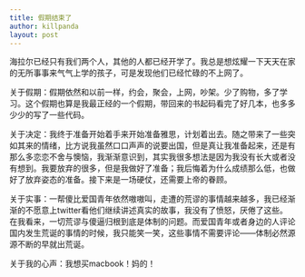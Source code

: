 ```yaml
---
title: 假期结束了
author: killpanda
layout: post
---
```

海拉尔已经只有我们两个人，其他的人都已经开学了。我总是想炫耀一下天天在家的无所事事来气气上学的孩子，可是发现他们已经忙碌的不上网了。

关于假期：假期依然和以前一样，约会，聚会，上网，吵架。少了购物，多了学习。这个假期也算是我最正经的一个假期，带回来的书起码看完了好几本，也多多少少的写了一些代码。

关于决定：我终于准备开始着手来开始准备雅思，计划着出去。随之带来了一些突如其来的情绪，比方说我虽然口口声声的说要出国，但是真让我准备起来，还是有那么多恋恋不舍与懊恼，我渐渐意识到，其实我很多想法是因为我没有长大或者没有想到。我要放弃的很多，但是我做好了准备；我后悔着为什么成绩那么低，也做好了放弃姿态的准备。接下来是一场硬仗，还需要上帝的眷顾。

关于实事：一帮傻比爱国青年依然嗷嗷叫，走遭的荒谬的事情越来越多，我已经渐渐的不愿意上twitter看他们继续讲述真实的故事，我没有了愤怒，厌倦了这些。在我看来，一切荒谬与傻逼归根到底是体制的问题。而爱国青年或者身边的人评论国内发生荒诞的事情的时候，我只能笑一笑，这些事情不需要评论——体制必然源源不断的早就出荒诞。

关于我的心声：我想买macbook！妈的！
